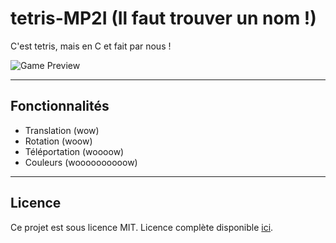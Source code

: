 tetris-MP2I (Il faut trouver un nom !)
============

C'est tetris, mais en C et fait par nous !

![Game Preview](./demo.gif)

---

## Fonctionnalités
- Translation (wow)
- Rotation (woow)
- Téléportation (woooow)
- Couleurs (woooooooooow)

---

## Licence

Ce projet est sous licence MIT.
Licence complète disponible [ici](https://bit.ly/3uTw3UC).